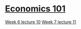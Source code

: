 # [Economics 101](https://github.com/Khair9/Year-2-CompSci-Notes/blob/main/README.md)
[Week 6 lecture 10](https://github.com/Khair9/Year-2-CompSci-Notes/blob/main/Econ/lecture%2010.md)
[Week 7 lecture 11]()
